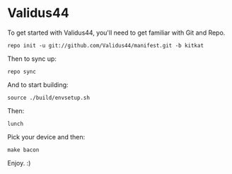 Validus44
===========================

To get started with Validus44, you'll need to get familiar with Git and Repo.

    repo init -u git://github.com/Validus44/manifest.git -b kitkat

Then to sync up:

    repo sync

And to start building:
    
    source ./build/envsetup.sh
    
Then:
    
    lunch

Pick your device and then:

    make bacon
    


Enjoy. :)
    
